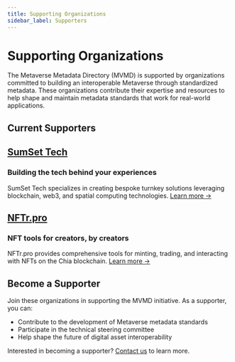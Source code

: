 ```yaml
---
title: Supporting Organizations
sidebar_label: Supporters
---
```


# Supporting Organizations

The Metaverse Metadata Directory (MVMD) is supported by organizations committed to building an interoperable Metaverse through standardized metadata. These organizations contribute their expertise and resources to help shape and maintain metadata standards that work for real-world applications.

## Current Supporters

## [SumSet Tech](/community/supporters/sumset-tech)

### Building the tech behind your experiences

SumSet Tech specializes in creating bespoke turnkey solutions leveraging blockchain, web3, and spatial computing technologies. [Learn more →](/community/supporters/sumset-tech)

## [NFTr.pro](/community/supporters/nftr-pro)

### NFT tools for creators, by creators

NFTr.pro provides comprehensive tools for minting, trading, and interacting with NFTs on the Chia blockchain. [Learn more →](/community/supporters/nftr-pro)

## Become a Supporter

Join these organizations in supporting the MVMD initiative. As a supporter, you can:
- Contribute to the development of Metaverse metadata standards
- Participate in the technical steering committee
- Help shape the future of digital asset interoperability

Interested in becoming a supporter? [Contact us](https://github.com/mvmd-org/mvmd-site/issues/new?labels=support&template=support.md) to learn more.
